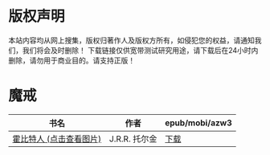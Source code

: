 # 版权声明

本站内容均从网上搜集，版权归著作人及版权方所有，如侵犯您的权益，请通知我们，我们将会及时删除！ 下载链接仅供宽带测试研究用途，请下载后在24小时内删除，请勿用于商业目的。请支持正版！

# 魔戒

| 书名 | 作者 | epub/mobi/azw3 |
| --- | --- | --- |
| [霍比特人 (点击查看图片)](https://www.dushupai.com/attachment/2024/06/04/944006ddcf329cf5.jpg) | J.R.R. 托尔金 | [下载](https://url89.ctfile.com/f/31084289-1357023265-3225d7?p=8866) |
